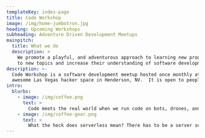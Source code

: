 ```yaml
---
templateKey: index-page
title: Code Workshop
image: /img/home-jumbotron.jpg
heading: Upcoming Workshops
subheading: Adventure Driven Development Meetups
mainpitch:
  title: What we do
  description: >
    We promote a playful, and adventurous approach to learning new programming skills. We deliver engaging workshop driven content designed to expose software developers of all levels
    to new topics and increase their understanding of software development concepts.
description: >-
  Code Workshop is a software development meetup hosted once monthly at the SYNShop, an
  awesome Las Vegas hacker space in Henderson, NV.  It is open to people of all skill levels. See our event schedule below to find an event that's right for you. We'd love to see you at an event in the future.
intro:
  blurbs:
    - image: /img/coffee.png
      text: >
        Code meets the real world when we run code on bots, drones, and the internet of things. What does this mean, what can we do with it, how does it work?
    - image: /img/coffee-gear.png
      text: >
        What the heck does serverless mean? There has to be a server somewhere right? A lesson in abstraction.  How to design a serverless application.
---
```

